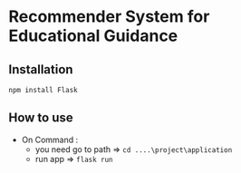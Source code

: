 # Recommender System for Educational Guidance

## Installation
 `npm install Flask`
 
## How to use
* On Command :
  - you need go to path => `cd ....\project\application`
  - run app => `flask run`
